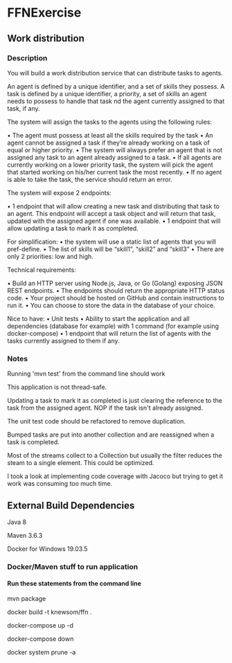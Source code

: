 # FFNExercise
## Work distribution

### Description

You will build a work distribution service that can distribute tasks to agents.

An agent is defined by a unique identifier, and a set of skills they possess.
A task is defined by a unique identifier, a priority, a set of skills an agent needs to possess to handle that task 
nd the agent currently assigned to that task, if any.

The system will assign the tasks to the agents using the following rules:

•	The agent must possess at least all the skills required by the task
•	An agent cannot be assigned a task if they’re already working on a task of equal or higher priority.
•	The system will always prefer an agent that is not assigned any task to an agent already assigned to a task.
•	If all agents are currently working on a lower priority task, the system will pick the agent that started 
working on his/her current task the most recently.
•	If no agent is able to take the task, the service should return an error.

The system will expose 2 endpoints:

•	1 endpoint that will allow creating a new task and distributing that task to an agent. 
This endpoint will accept a task object and will return that task, updated with the 
assigned agent if one was available.
•	1 endpoint that will allow updating a task to mark it as completed.

For simplification:
•	the system will use a static list of agents that you will pref-define. 
•	The list of skills will be “skill1”, “skill2” and “skill3”
•	There are only 2 priorities: low and high.

Technical requirements:

•	Build an HTTP server using Node.js, Java, or Go (Golang) exposing JSON REST endpoints.
•	The endpoints should return the appropriate HTTP status code.
•	Your project should be hosted on GitHub and contain instructions to run it.
•	You can choose to store the data in the database of your choice.

Nice to have:
•	Unit tests
•	Ability to start the application and all dependencies (database for example) with 1 command 
(for example using docker-compose)
•	1 endpoint that will return the list of agents with the tasks currently assigned to them if any.

### Notes
Running 'mvn test' from the command line should work

This application is not thread-safe.

Updating a task to mark it as completed is just clearing the reference to the task from the assigned agent. NOP if the
task isn't already assigned. 

The unit test code should be refactored to remove duplication. 

Bumped tasks are put into another collection and are reassigned when a task is completed.

Most of the streams collect to a Collection but usually the filter reduces the steam to a single element. 
This could be optimized.

I took a look at implementing code coverage with Jacoco but trying to get it work was consuming too much time.

## External Build Dependencies
Java 8 

Maven 3.6.3   

Docker for Windows 19.03.5 

### Docker/Maven stuff to run application
#### Run these statements from the command line
mvn package  

docker build -t knewsom/ffn .  

docker-compose up -d  

<run any tests>  

docker-compose down  

docker system prune -a  



